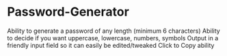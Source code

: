 # Password-Generator

Ability to generate a password of any length (minimum 6 characters)
Ability to decide if you want uppercase, lowercase, numbers, symbols
Output in a friendly input field so it can easily be edited/tweaked
Click to Copy ability
